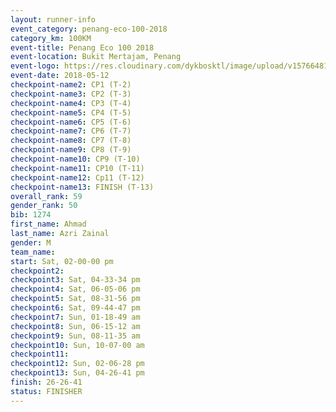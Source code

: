```yaml
--- 
layout: runner-info 
event_category: penang-eco-100-2018 
category_km: 100KM 
event-title: Penang Eco 100 2018 
event-location: Bukit Mertajam, Penang 
event-logo: https://res.cloudinary.com/dykbosktl/image/upload/v1576648106/Logo/Logo_lovxhg.jpg 
event-date: 2018-05-12 
checkpoint-name2: CP1 (T-2) 
checkpoint-name3: CP2 (T-3) 
checkpoint-name4: CP3 (T-4) 
checkpoint-name5: CP4 (T-5) 
checkpoint-name6: CP5 (T-6) 
checkpoint-name7: CP6 (T-7) 
checkpoint-name8: CP7 (T-8) 
checkpoint-name9: CP8 (T-9) 
checkpoint-name10: CP9 (T-10) 
checkpoint-name11: CP10 (T-11) 
checkpoint-name12: Cp11 (T-12) 
checkpoint-name13: FINISH (T-13) 
overall_rank: 59
gender_rank: 50
bib: 1274
first_name: Ahmad
last_name: Azri Zainal
gender: M
team_name: 
start: Sat, 02-00-00 pm
checkpoint2: 
checkpoint3: Sat, 04-33-34 pm
checkpoint4: Sat, 06-05-06 pm
checkpoint5: Sat, 08-31-56 pm
checkpoint6: Sat, 09-44-47 pm
checkpoint7: Sun, 01-18-49 am
checkpoint8: Sun, 06-15-12 am
checkpoint9: Sun, 08-11-35 am
checkpoint10: Sun, 10-07-00 am
checkpoint11: 
checkpoint12: Sun, 02-06-28 pm
checkpoint13: Sun, 04-26-41 pm
finish: 26-26-41
status: FINISHER
--- 
```


